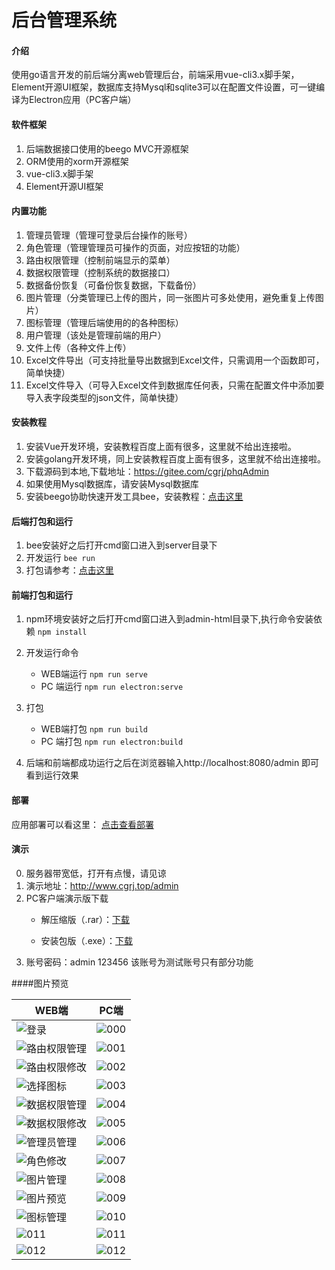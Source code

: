# 后台管理系统

#### 介绍
使用go语言开发的前后端分离web管理后台，前端采用vue-cli3.x脚手架，Element开源UI框架，数据库支持Mysql和sqlite3可以在配置文件设置，可一键编译为Electron应用（PC客户端）

#### 软件框架
1. 后端数据接口使用的beego MVC开源框架
2. ORM使用的xorm开源框架
3. vue-cli3.x脚手架
4. Element开源UI框架

#### 内置功能
1. 管理员管理（管理可登录后台操作的账号）
2. 角色管理（管理管理员可操作的页面，对应按钮的功能）
3. 路由权限管理（控制前端显示的菜单）
4. 数据权限管理（控制系统的数据接口）
5. 数据备份恢复（可备份恢复数据，下载备份）
6. 图片管理（分类管理已上传的图片，同一张图片可多处使用，避免重复上传图片）
7. 图标管理（管理后端使用的的各种图标）
8. 用户管理（该处是管理前端的用户）
9. 文件上传（各种文件上传）
10. Excel文件导出（可支持批量导出数据到Excel文件，只需调用一个函数即可，简单快捷）
11. Excel文件导入（可导入Excel文件到数据库任何表，只需在配置文件中添加要导入表字段类型的json文件，简单快捷）

#### 安装教程
1. 安装Vue开发环境，安装教程百度上面有很多，这里就不给出连接啦。
2. 安装golang开发环境，同上安装教程百度上面有很多，这里就不给出连接啦。
3. 下载源码到本地,下载地址：<a href="https://gitee.com/cgrj/phqAdmin" target="_blank">https://gitee.com/cgrj/phqAdmin</a>
4. 如果使用Mysql数据库，请安装Mysql数据库
5. 安装beego协助快速开发工具bee，安装教程：<a href="https://beego.me/docs/install/bee.md" target="_blank">点击这里</a>

#### 后端打包和运行
  1. bee安装好之后打开cmd窗口进入到server目录下
  2. 开发运行 
  ``bee run``
 3. 打包请参考：<a href="https://beego.me/docs/install/bee.md" target="_blank">点击这里</a>
#### 前端打包和运行
  1. npm环境安装好之后打开cmd窗口进入到admin-html目录下,执行命令安装依赖
  ``npm install``
  
  2. 开发运行命令  
  
      * WEB端运行 ``npm run serve``
     * PC 端运行  ``npm run electron:serve``
    
  3. 打包  
  
     * WEB端打包   ``npm run build``
     * PC 端打包  ``npm run electron:build``
  4. 后端和前端都成功运行之后在浏览器输入http://localhost:8080/admin 即可看到运行效果
  
#### 部署
 应用部署可以看这里： <a href="https://beego.me/docs/deploy/" target="_blank">点击查看部署</a>

#### 演示
0. 服务器带宽低，打开有点慢，请见谅
1. 演示地址：<a href="http://www.cgrj.top/admin" target="_blank">http://www.cgrj.top/admin</a> 
2. PC客户端演示版下载  
    * 解压缩版（.rar）：<a href="http://www.cgrj.top/admin-img/admin-html.rar" target="_blank">下载</a> 
      
    * 安装包版（.exe）：<a href="http://www.cgrj.top/admin-img/admin-html.exe" target="_blank">下载</a> 
3. 账号密码：admin  123456  该账号为测试账号只有部分功能  

####图片预览

|WEB端|PC端|
|--|--|
| ![登录](http://www.cgrj.top/admin-img/web/000.jpg)| ![000](http://www.cgrj.top/admin-img/pc/000.jpg) |
| ![路由权限管理](http://www.cgrj.top/admin-img/web/001.jpg)| ![001](http://www.cgrj.top/admin-img/pc/001.jpg) |
| ![路由权限修改](http://www.cgrj.top/admin-img/web/002.jpg)| ![002](http://www.cgrj.top/admin-img/pc/002.jpg) |
| ![选择图标](http://www.cgrj.top/admin-img/web/003.jpg)| ![003](http://www.cgrj.top/admin-img/pc/003.jpg)  |
| ![数据权限管理](http://www.cgrj.top/admin-img/web/004.jpg) | ![004](http://www.cgrj.top/admin-img/pc/004.jpg) |
| ![数据权限修改](http://www.cgrj.top/admin-img/web/005.jpg) | ![005](http://www.cgrj.top/admin-img/pc/005.jpg) |
| ![管理员管理](http://www.cgrj.top/admin-img/web/006.jpg) | ![006](http://www.cgrj.top/admin-img/pc/006.jpg)  |
| ![角色修改](http://www.cgrj.top/admin-img/web/007.jpg) | ![007](http://www.cgrj.top/admin-img/pc/007.jpg)  |
| ![图片管理](http://www.cgrj.top/admin-img/web/008.jpg) | ![008](http://www.cgrj.top/admin-img/pc/008.jpg) |
| ![图片预览](http://www.cgrj.top/admin-img/web/009.jpg) | ![009](http://www.cgrj.top/admin-img/pc/009.jpg) |
| ![图标管理](http://www.cgrj.top/admin-img/web/010.jpg) | ![010](http://www.cgrj.top/admin-img/pc/010.jpg) |
| ![011](http://www.cgrj.top/admin-img/web/011.jpg) | ![011](http://www.cgrj.top/admin-img/pc/011.jpg) |
| ![012](http://www.cgrj.top/admin-img/web/012.jpg) | ![012](http://www.cgrj.top/admin-img/pc/012.jpg) |




